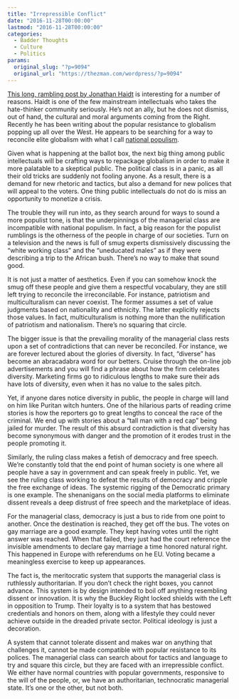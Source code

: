 ```yaml
---
title: "Irrepressible Conflict"
date: "2016-11-28T00:00:00"
lastmod: "2016-11-28T00:00:00"
categories:
  - Badder Thoughts
  - Culture
  - Politics
params:
  original_slug: "?p=9094"
  original_url: "https://thezman.com/wordpress/?p=9094"
---
```


<a
href="http://www.humansandnature.org/the-ethics-of-globalism-nationalism-and-patriotism#"
target="_blank">This long, rambling post by Jonathan Haidt</a> is
interesting for a number of reasons. Haidt is one of the few mainstream
intellectuals who takes the hate-thinker community seriously. He’s not
an ally, but he does not dismiss, out of hand, the cultural and moral
arguments coming from the Right. Recently he has been writing about the
popular resistance to globalism popping up all over the West. He appears
to be searching for a way to reconcile elite globalism with what I call
<a href="http://thezman.com/wordpress/?p=9012" target="_blank">national
populism</a>.

Given what is happening at the ballot box, the next big thing among
public intellectuals will be crafting ways to repackage globalism in
order to make it more palatable to a skeptical public. The political
class is in a panic, as all their old tricks are suddenly not fooling
anyone. As a result, there is a demand for new rhetoric and tactics, but
also a demand for new polices that will appeal to the voters. One thing
public intellectuals do not do is miss an opportunity to monetize a
crisis.

The trouble they will run into, as they search around for ways to sound
a more populist tone, is that the underpinnings of the managerial class
are incompatible with national populism. In fact, a big reason for the
populist rumblings is the otherness of the people in charge of our
societies. Turn on a television and the news is full of smug experts
dismissively discussing the “white working class” and the “uneducated
males” as if they were describing a trip to the African bush. There’s no
way to make that sound good.

It is not just a matter of aesthetics. Even if you can somehow knock the
smug off these people and give them a respectful vocabulary, they are
still left trying to reconcile the irreconcilable. For instance,
patriotism and multiculturalism can never coexist. The former assumes a
set of value judgments based on nationality and ethnicity. The latter
explicitly rejects those values. In fact, multiculturalism is nothing
more than the nullification of patriotism and nationalism. There’s no
squaring that circle.

The bigger issue is that the prevailing morality of the managerial class
rests upon a set of contradictions that can never be reconciled. For
instance, we are forever lectured about the glories of diversity. In
fact, “diverse” has become an abracadabra word for our betters. Cruise
through the on-line job advertisements and you will find a phrase about
how the firm celebrates diversity. Marketing firms go to ridiculous
lengths to make sure their ads have lots of diversity, even when it has
no value to the sales pitch.

Yet, if anyone dares notice diversity in public, the people in charge
will land on him like Puritan witch hunters. One of the hilarious parts
of reading crime stories is how the reporters go to great lengths to
conceal the race of the criminal. We end up with stories about a “tall
man with a red cap” being jailed for murder. The result of this absurd
contradiction is that diversity has become synonymous with danger and
the promotion of it erodes trust in the people promoting it.

Similarly, the ruling class makes a fetish of democracy and free speech.
We’re constantly told that the end point of human society is one where
all people have a say in government and can speak freely in public. Yet,
we see the ruling class working to defeat the results of democracy and
cripple the free exchange of ideas. The systemic rigging of the
Democratic primary is one example. The shenanigans on the social media
platforms to eliminate dissent reveals a deep distrust of free speech
and the marketplace of ideas.

For the managerial class, democracy is just a bus to ride from one point
to another. Once the destination is reached, they get off the bus. The
votes on gay marriage are a good example. They kept having votes until
the right answer was reached. When that failed, they just had the court
reference the invisible amendments to declare gay marriage a time
honored natural right. This happened in Europe with referendums on he
EU. Voting became a meaningless exercise to keep up appearances.

The fact is, the meritocratic system that supports the managerial class
is ruthlessly authoritarian. If you don’t check the right boxes, you
cannot advance. This system is by design intended to boil off anything
resembling dissent or innovation. It is why the Buckley Right locked
shields with the Left in opposition to Trump. Their loyalty is to a
system that has bestowed credentials and honors on them, along with a
lifestyle they could never achieve outside in the dreaded private
sector. Political ideology is just a decoration.

A system that cannot tolerate dissent and makes war on anything that
challenges it, cannot be made compatible with popular resistance to its
polices. The managerial class can search about for tactics and language
to try and square this circle, but they are faced with an irrepressible
conflict. We either have normal countries with popular governments,
responsive to the will of the people, or, we have an authoritarian,
technocratic managerial state. It’s one or the other, but not both.
